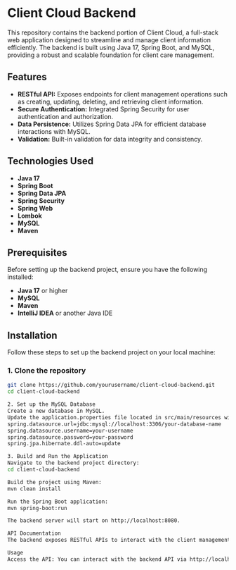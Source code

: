 # Client Cloud Backend

This repository contains the backend portion of Client Cloud, a full-stack web application designed to streamline and manage client information efficiently. The backend is built using Java 17, Spring Boot, and MySQL, providing a robust and scalable foundation for client care management.

## Features

- **RESTful API:** Exposes endpoints for client management operations such as creating, updating, deleting, and retrieving client information.
- **Secure Authentication:** Integrated Spring Security for user authentication and authorization.
- **Data Persistence:** Utilizes Spring Data JPA for efficient database interactions with MySQL.
- **Validation:** Built-in validation for data integrity and consistency.

## Technologies Used

- **Java 17**
- **Spring Boot**
- **Spring Data JPA**
- **Spring Security**
- **Spring Web**
- **Lombok**
- **MySQL**
- **Maven**

## Prerequisites

Before setting up the backend project, ensure you have the following installed:

- **Java 17** or higher
- **MySQL**
- **Maven**
- **IntelliJ IDEA** or another Java IDE

## Installation

Follow these steps to set up the backend project on your local machine:

### 1. Clone the repository

```bash
git clone https://github.com/yourusername/client-cloud-backend.git
cd client-cloud-backend

2. Set up the MySQL Database
Create a new database in MySQL.
Update the application.properties file located in src/main/resources with your MySQL database details:
spring.datasource.url=jdbc:mysql://localhost:3306/your-database-name
spring.datasource.username=your-username
spring.datasource.password=your-password
spring.jpa.hibernate.ddl-auto=update

3. Build and Run the Application
Navigate to the backend project directory:
cd client-cloud-backend

Build the project using Maven:
mvn clean install

Run the Spring Boot application:
mvn spring-boot:run

The backend server will start on http://localhost:8080.

API Documentation
The backend exposes RESTful APIs to interact with the client management system. API testing can be performed using Postman or similar tools. For detailed API documentation, refer to the /swagger-ui.html endpoint after starting the application.

Usage
Access the API: You can interact with the backend API via http://localhost:8080/api/...